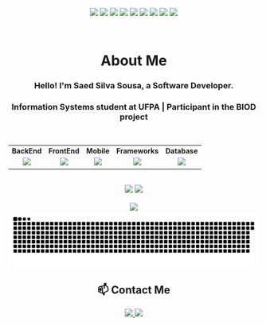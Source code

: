 <div align="center">

<!-- Badges de Tecnologias -->
<p align="center">
  <img src="https://img.shields.io/badge/Java-007396?style=for-the-badge&logo=openjdk&logoColor=white" />
  <img src="https://img.shields.io/badge/Kotlin-0095D5?style=for-the-badge&logo=kotlin&logoColor=white" />
  <img src="https://img.shields.io/badge/Rust-e43717?style=for-the-badge&logo=rust&logoColor=white" />
  <img src="https://img.shields.io/badge/Spring-6DB33F?style=for-the-badge&logo=spring&logoColor=white" />
  <img src="https://img.shields.io/badge/React-20232A?style=for-the-badge&logo=react&logoColor=61DAFB" />
  <img src="https://img.shields.io/badge/Angular-DD0031?style=for-the-badge&logo=angular&logoColor=white" />
  <img src="https://img.shields.io/badge/vuejs-%2335495e.svg?style=for-the-badge&logo=vuedotjs&logoColor=white" />
  <img src="https://img.shields.io/badge/PostgreSQL-4169E1?style=for-the-badge&logo=postgresql&logoColor=white" />
  <img src="https://img.shields.io/badge/Android-3DDC84?style=for-the-badge&logo=android&logoColor=white" />
</p>

<br/>

<h1>About Me</h1>

<h3>Hello! I'm Saed Silva Sousa, a Software Developer.</h3>
<h3>Information Systems student at UFPA | Participant in the BIOD project</h3>

<br/>

<!-- Tabela de Skills -->
<table>
  <tr align="center">
    <td><b>BackEnd</b></td>
    <td><b>FrontEnd</b></td>
    <td><b>Mobile</b></td>
    <td><b>Frameworks</b></td>
    <td><b>Database</b></td>
  </tr>
  <tr align="center">
    <td><img src="https://skillicons.dev/icons?i=java,kotlin,rust" /></td>
    <td><img src="https://skillicons.dev/icons?i=javascript,typescript,css,html" /></td>
    <td><img src="https://skillicons.dev/icons?i=kotlin,androidstudio" /></td>
    <td><img src="https://skillicons.dev/icons?i=spring,ktor,react,angular,vue" /></td>
    <td><img src="https://skillicons.dev/icons?i=mysql,postgresql,sqlite,mongodb" /></td>
  </tr>
</table>

<br/>

<!-- GitHub Stats -->
<div align="center">
  <img width="45%" src="https://github-readme-stats.vercel.app/api?username=SaedSilva&show_icons=true&theme=github_dark&border_color=2D333A" />
  <img width="45%" src="https://github-readme-stats.vercel.app/api/top-langs/?username=SaedSilva&layout=compact&theme=github_dark&border_color=2D333A" />
</div>

<br/>

<!-- LeetCode Card -->
<img src="https://leetcard.jacoblin.cool/SaedSS?theme=nord" />

<br/>

<div align="center">
  <img src="https://github.com/saedsilva/saedsilva/blob/output/github-snake-dark.svg" />
</div>

<!-- Contato -->
<h2>📫 Contact Me</h2>

<p align="center">
  <a href="https://www.linkedin.com/in/saedss/" target="_blank">
    <img src="https://img.shields.io/badge/LinkedIn-blue?logo=linkedin&style=for-the-badge" />
  </a>
  <a href="mailto:saed.sousa@hotmail.com" target="_blank">
    <img src="https://img.shields.io/badge/Email-red?logo=gmail&style=for-the-badge" />
  </a>
</p>

</div>
